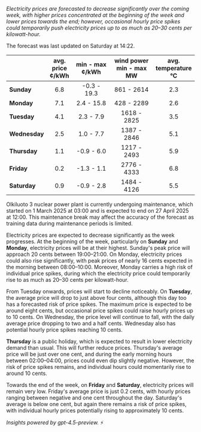 *Electricity prices are forecasted to decrease significantly over the coming week, with higher prices concentrated at the beginning of the week and lower prices towards the end; however, occasional hourly price spikes could temporarily push electricity prices up to as much as 20–30 cents per kilowatt-hour.*

The forecast was last updated on Saturday at 14:22.

|              | avg.<br>price<br>¢/kWh | min - max<br>¢/kWh | wind power<br>min - max<br>MW | avg.<br>temperature<br>°C |
|:-------------|:----------------:|:----------------:|:-------------:|:-------------:|
| **Sunday**   | 6.8              | -0.3 - 19.3      | 861 - 2614    | 2.3           |
| **Monday**   | 7.1              | 2.4 - 15.8       | 428 - 2289    | 2.6           |
| **Tuesday**  | 4.1              | 2.3 - 7.9        | 1618 - 2825   | 3.5           |
| **Wednesday**| 2.5              | 1.0 - 7.7        | 1387 - 2846   | 5.1           |
| **Thursday** | 1.1              | -0.9 - 6.0       | 1217 - 2493   | 5.9           |
| **Friday**   | 0.2              | -1.3 - 1.1       | 2776 - 4333   | 6.8           |
| **Saturday** | 0.9              | -0.9 - 2.8       | 1484 - 4126   | 5.5           |

Olkiluoto 3 nuclear power plant is currently undergoing maintenance, which started on 1 March 2025 at 03:00 and is expected to end on 27 April 2025 at 12:00. This maintenance break may affect the accuracy of the forecast as training data during maintenance periods is limited.

Electricity prices are expected to decrease significantly as the week progresses. At the beginning of the week, particularly on **Sunday** and **Monday**, electricity prices will be at their highest. Sunday's peak price will approach 20 cents between 19:00–21:00. On Monday, electricity prices could also rise significantly, with peak prices of nearly 16 cents expected in the morning between 08:00–10:00. Moreover, Monday carries a high risk of individual price spikes, during which the electricity price could temporarily rise to as much as 20–30 cents per kilowatt-hour.

From Tuesday onwards, prices will start to decline noticeably. On **Tuesday**, the average price will drop to just above four cents, although this day too has a forecasted risk of price spikes. The maximum price is expected to be around eight cents, but occasional price spikes could raise hourly prices up to 10 cents. On Wednesday, the price level will continue to fall, with the daily average price dropping to two and a half cents. Wednesday also has potential hourly price spikes reaching 10 cents.

**Thursday** is a public holiday, which is expected to result in lower electricity demand than usual. This will further reduce prices. Thursday's average price will be just over one cent, and during the early morning hours between 02:00–04:00, prices could even dip slightly negative. However, the risk of price spikes remains, and individual hours could momentarily rise to around 10 cents.

Towards the end of the week, on **Friday** and **Saturday**, electricity prices will remain very low. Friday's average price is just 0.2 cents, with hourly prices ranging between negative and one cent throughout the day. Saturday's average is below one cent, but again there remains a risk of price spikes, with individual hourly prices potentially rising to approximately 10 cents.

*Insights powered by gpt-4.5-preview.* ⚡
